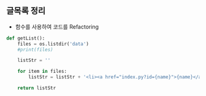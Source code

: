 ## 글목록 정리

- 함수를 사용하여 코드를 Refactoring



```python
def getList():
    files = os.listdir('data')
    #print(files)

    listStr = ''

    for item in files:
        listStr = listStr + '<li><a href="index.py?id={name}">{name}</a></li>'.format(name = item)

    return listStr
```

